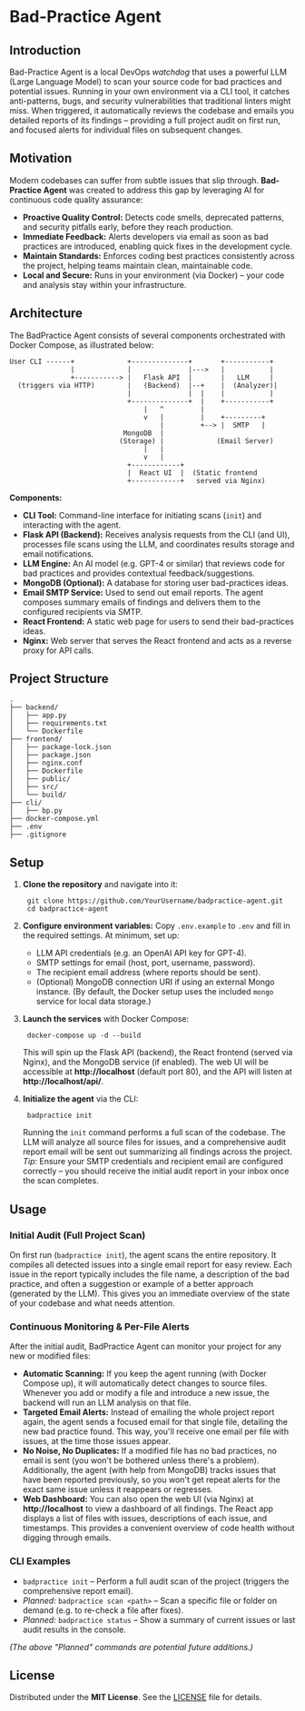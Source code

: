 # Bad-Practice Agent


## Introduction
Bad-Practice Agent is a local DevOps *watchdog* that uses a powerful LLM (Large Language Model) to scan your source code for bad practices and potential issues. Running in your own environment via a CLI tool, it catches anti-patterns, bugs, and security vulnerabilities that traditional linters might miss. When triggered, it automatically reviews the codebase and emails you detailed reports of its findings – providing a full project audit on first run, and focused alerts for individual files on subsequent changes. 

## Motivation
Modern codebases can suffer from subtle issues that slip through. **Bad-Practice Agent** was created to address this gap by leveraging AI for continuous code quality assurance:
- **Proactive Quality Control:** Detects code smells, deprecated patterns, and security pitfalls early, before they reach production.
- **Immediate Feedback:** Alerts developers via email as soon as bad practices are introduced, enabling quick fixes in the development cycle.
- **Maintain Standards:** Enforces coding best practices consistently across the project, helping teams maintain clean, maintainable code.
- **Local and Secure:** Runs in your environment (via Docker) – your code and analysis stay within your infrastructure.

## Architecture
The BadPractice Agent consists of several components orchestrated with Docker Compose, as illustrated below:

    User CLI ------+             +--------------+       +-----------+ 
                   |             |              |--->   |           | 
                   +-----------> |   Flask API  |       |   LLM     | 
      (triggers via HTTP)        |   (Backend)  |--+    |  (Analyzer)| 
                                 |              |  |    |           | 
                                 +--------------+  |    +-----------+ 
                                     |   ^         | 
                                     v   |         |    +---------+ 
                                         |         +--> |  SMTP   | 
                                MongoDB  |      
                               (Storage) |             (Email Server) 
                                     |   | 
                                     v   | 
                                 +------------+ 
                                 |  React UI  |  (Static frontend 
                                 +------------+   served via Nginx)

**Components:**
- **CLI Tool:** Command-line interface for initiating scans (`init`) and interacting with the agent.
- **Flask API (Backend):** Receives analysis requests from the CLI (and UI), processes file scans using the LLM, and coordinates results storage and email notifications.
- **LLM Engine:** An AI model (e.g. GPT-4 or similar) that reviews code for bad practices and provides contextual feedback/suggestions.
- **MongoDB (Optional):** A database for storing user bad-practices ideas.
- **Email SMTP Service:** Used to send out email reports. The agent composes summary emails of findings and delivers them to the configured recipients via SMTP.
- **React Frontend:** A static web page for users to send their bad-practices ideas.
- **Nginx:** Web server that serves the React frontend and acts as a reverse proxy for API calls.

## Project Structure
    .
    ├── backend/               
    │   ├── app.py             
    │   ├── requirements.txt   
    │   └── Dockerfile          
    ├── frontend/
    │   ├── package-lock.json
    │   ├── package.json
    │   ├── nginx.conf
    │   ├── Dockerfile
    │   ├── public/           
    │   ├── src/               
    │   └── build/            
    ├── cli/                
    │   ├── bp.py     
    ├── docker-compose.yml       
    ├── .env
    ├── .gitignore
   

## Setup

1. **Clone the repository** and navigate into it:

        git clone https://github.com/YourUsername/badpractice-agent.git
        cd badpractice-agent

2. **Configure environment variables:** Copy `.env.example` to `.env` and fill in the required settings. At minimum, set up:
    - LLM API credentials (e.g. an OpenAI API key for GPT-4).
    - SMTP settings for email (host, port, username, password).
    - The recipient email address (where reports should be sent).
    - (Optional) MongoDB connection URI if using an external Mongo instance. (By default, the Docker setup uses the included `mongo` service for local data storage.)

3. **Launch the services** with Docker Compose:

        docker-compose up -d --build

   This will spin up the Flask API (backend), the React frontend (served via Nginx), and the MongoDB service (if enabled). The web UI will be accessible at **http://localhost** (default port 80), and the API will listen at **http://localhost/api/**.

4. **Initialize the agent** via the CLI:

        badpractice init

   Running the `init` command performs a full scan of the codebase. The LLM will analyze all source files for issues, and a comprehensive audit report email will be sent out summarizing all findings across the project.  
   *Tip:* Ensure your SMTP credentials and recipient email are configured correctly – you should receive the initial audit report in your inbox once the scan completes.

## Usage

### Initial Audit (Full Project Scan)
On first run (`badpractice init`), the agent scans the entire repository. It compiles all detected issues into a single email report for easy review. Each issue in the report typically includes the file name, a description of the bad practice, and often a suggestion or example of a better approach (generated by the LLM). This gives you an immediate overview of the state of your codebase and what needs attention.

### Continuous Monitoring & Per-File Alerts
After the initial audit, BadPractice Agent can monitor your project for any new or modified files:
- **Automatic Scanning:** If you keep the agent running (with Docker Compose up), it will automatically detect changes to source files. Whenever you add or modify a file and introduce a new issue, the backend will run an LLM analysis on that file.
- **Targeted Email Alerts:** Instead of emailing the whole project report again, the agent sends a focused email for that single file, detailing the new bad practice found. This way, you'll receive one email per file with issues, at the time those issues appear.
- **No Noise, No Duplicates:** If a modified file has no bad practices, no email is sent (you won't be bothered unless there's a problem). Additionally, the agent (with help from MongoDB) tracks issues that have been reported previously, so you won't get repeat alerts for the exact same issue unless it reappears or regresses.
- **Web Dashboard:** You can also open the web UI (via Nginx) at **http://localhost** to view a dashboard of all findings. The React app displays a list of files with issues, descriptions of each issue, and timestamps. This provides a convenient overview of code health without digging through emails.

### CLI Examples
- `badpractice init` – Perform a full audit scan of the project (triggers the comprehensive report email).
- *Planned:* `badpractice scan <path>` – Scan a specific file or folder on demand (e.g. to re-check a file after fixes).
- *Planned:* `badpractice status` – Show a summary of current issues or last audit results in the console.

*(The above "Planned" commands are potential future additions.)*

## License
Distributed under the **MIT License**. See the [LICENSE](LICENSE) file for details.
